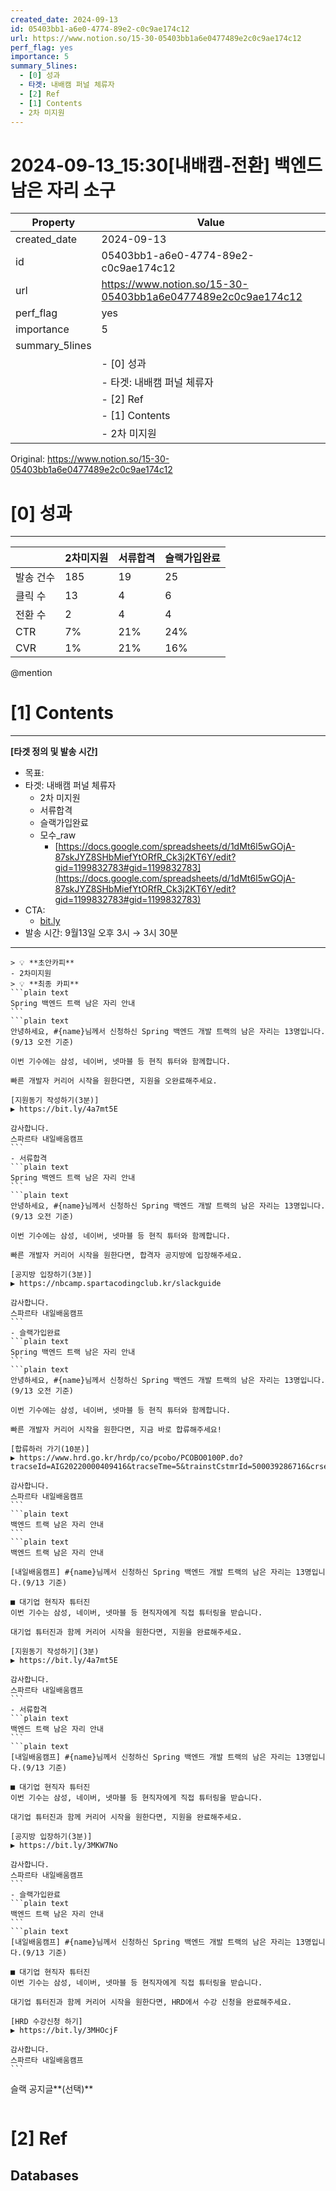 ```yaml
---
created_date: 2024-09-13
id: 05403bb1-a6e0-4774-89e2-c0c9ae174c12
url: https://www.notion.so/15-30-05403bb1a6e0477489e2c0c9ae174c12
perf_flag: yes
importance: 5
summary_5lines:
  - [0] 성과
  - 타겟: 내배캠 퍼널 체류자
  - [2] Ref
  - [1] Contents
  - 2차 미지원
---
```


# 2024-09-13_15:30[내배캠-전환] 백엔드 남은 자리 소구

| Property | Value |
| --- | --- |
| created_date | 2024-09-13 |
| id | 05403bb1-a6e0-4774-89e2-c0c9ae174c12 |
| url | https://www.notion.so/15-30-05403bb1a6e0477489e2c0c9ae174c12 |
| perf_flag | yes |
| importance | 5 |
| summary_5lines | |
|  | - [0] 성과 |
|  | - 타겟: 내배캠 퍼널 체류자 |
|  | - [2] Ref |
|  | - [1] Contents |
|  | - 2차 미지원 |

Original: https://www.notion.so/15-30-05403bb1a6e0477489e2c0c9ae174c12

# [0] 성과

---
|  | 2차미지원 | 서류합격 | 슬랙가입완료 |
| --- | --- | --- | --- |
| 발송 건수 | 185 | 19 | 25 |
| 클릭 수  | 13 | 4 | 6 |
| 전환 수 | 2 | 4 | 4 |
| CTR | 7% | 21% | 24% |
| CVR | 1% | 21% | 16% |
@mention

# [1] Contents

---
**[타겟 정의 및 발송 시간]**
- 목표:
- 타겟: 내배캠 퍼널 체류자
  - 2차 미지원
  - 서류합격
  - 슬랙가입완료
  - 모수_raw
    - [https://docs.google.com/spreadsheets/d/1dMt6l5wGOjA-87skJYZ8SHbMiefYtORfR_Ck3j2KT6Y/edit?gid=1199832783#gid=1199832783](https://docs.google.com/spreadsheets/d/1dMt6l5wGOjA-87skJYZ8SHbMiefYtORfR_Ck3j2KT6Y/edit?gid=1199832783#gid=1199832783)
- CTA:
  - [bit.ly](http://bit.ly/)
- 발송 시간: 9월13일 오후 3시 → 3시 30분

---
    > 💡 **초안카피**
    - 2차미지원
    > 💡 **최종 카피**
    ```plain text
    Spring 백엔드 트랙 남은 자리 안내
    ```
    ```plain text
    안녕하세요, #{name}님께서 신청하신 Spring 백엔드 개발 트랙의 남은 자리는 13명입니다. (9/13 오전 기준)
    
    이번 기수에는 삼성, 네이버, 넷마블 등 현직 튜터와 함께합니다.
    
    빠른 개발자 커리어 시작을 원한다면, 지원을 오완료해주세요.
    
    [지원동기 작성하기(3분)]
    ▶ https://bit.ly/4a7mt5E
    
    감사합니다.
    스파르타 내일배움캠프
    ```
    - 서류합격 
    ```plain text
    Spring 백엔드 트랙 남은 자리 안내
    ```
    ```plain text
    안녕하세요, #{name}님께서 신청하신 Spring 백엔드 개발 트랙의 남은 자리는 13명입니다. (9/13 오전 기준)
    
    이번 기수에는 삼성, 네이버, 넷마블 등 현직 튜터와 함께합니다.
    
    빠른 개발자 커리어 시작을 원한다면, 합격자 공지방에 입장해주세요.
    
    [공지방 입장하기(3분)]
    ▶ https://nbcamp.spartacodingclub.kr/slackguide
    
    감사합니다.
    스파르타 내일배움캠프
    ```
    - 슬랙가입완료
    ```plain text
    Spring 백엔드 트랙 남은 자리 안내
    ```
    ```plain text
    안녕하세요, #{name}님께서 신청하신 Spring 백엔드 개발 트랙의 남은 자리는 13명입니다. (9/13 오전 기준)
    
    이번 기수에는 삼성, 네이버, 넷마블 등 현직 튜터와 함께합니다.
    
    빠른 개발자 커리어 시작을 원한다면, 지금 바로 합류해주세요!
    
    [합류하러 가기(10분)]
    ▶ https://www.hrd.go.kr/hrdp/co/pcobo/PCOBO0100P.do?tracseId=AIG20220000409416&tracseTme=5&trainstCstmrId=500039286716&crseTracseSe=C0061&pageId=#undefined
    
    감사합니다.
    스파르타 내일배움캠프
    ```
    ```plain text
    백엔드 트랙 남은 자리 안내
    ```
    ```plain text
    백엔드 트랙 남은 자리 안내
    
    [내일배움캠프] #{name}님께서 신청하신 Spring 백엔드 개발 트랙의 남은 자리는 13명입니다.(9/13 기준)
    
    ■ 대기업 현직자 튜터진 
    이번 기수는 삼성, 네이버, 넷마블 등 현직자에게 직접 튜터링을 받습니다.
    
    대기업 튜터진과 함께 커리어 시작을 원한다면, 지원을 완료해주세요.
    
    [지원동기 작성하기](3분)
    ▶ https://bit.ly/4a7mt5E
    
    감사합니다.
    스파르타 내일배움캠프
    ```
    - 서류합격 
    ```plain text
    백엔드 트랙 남은 자리 안내
    ```
    ```plain text
    [내일배움캠프] #{name}님께서 신청하신 Spring 백엔드 개발 트랙의 남은 자리는 13명입니다.(9/13 기준)
    
    ■ 대기업 현직자 튜터진 
    이번 기수는 삼성, 네이버, 넷마블 등 현직자에게 직접 튜터링을 받습니다.
    
    대기업 튜터진과 함께 커리어 시작을 원한다면, 지원을 완료해주세요.
    
    [공지방 입장하기(3분)]
    ▶ https://bit.ly/3MKW7No
    
    감사합니다.
    스파르타 내일배움캠프
    ```
    - 슬랙가입완료
    ```plain text
    백엔드 트랙 남은 자리 안내
    ```
    ```plain text
    [내일배움캠프] #{name}님께서 신청하신 Spring 백엔드 개발 트랙의 남은 자리는 13명입니다.(9/13 기준)
    
    ■ 대기업 현직자 튜터진 
    이번 기수는 삼성, 네이버, 넷마블 등 현직자에게 직접 튜터링을 받습니다.
    
    대기업 튜터진과 함께 커리어 시작을 원한다면, HRD에서 수강 신청을 완료해주세요.
    
    [HRD 수강신청 하기]
    ▶ https://bit.ly/3MHOcjF
    
    감사합니다.
    스파르타 내일배움캠프
    ```
슬랙 공지글**(선택)**
```plain text

```

# [2] Ref

## Databases

